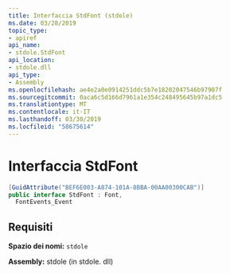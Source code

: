 ```yaml
---
title: Interfaccia StdFont (stdole)
ms.date: 03/28/2019
topic_type:
- apiref
api_name:
- stdole.StdFont
api_location:
- stdole.dll
api_type:
- Assembly
ms.openlocfilehash: ae4e2a0e0914251ddc5b7e18202047546b97907f
ms.sourcegitcommit: 0aca6c5d166d7961a1e354c248495645b97a1dc5
ms.translationtype: MT
ms.contentlocale: it-IT
ms.lasthandoff: 03/30/2019
ms.locfileid: "58675614"
---
```

# <a name="stdfont-interface"></a>Interfaccia StdFont

```csharp
[GuidAttribute("BEF6E003-A874-101A-8BBA-00AA00300CAB")]
public interface StdFont : Font, 
  FontEvents_Event
```

## <a name="requirements"></a>Requisiti

**Spazio dei nomi:** `stdole`

**Assembly:** stdole (in stdole. dll)
